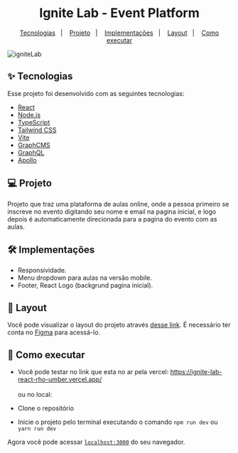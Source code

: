 <h1 align="center"> Ignite Lab - Event Platform </h1>

<p align="center">
  <a href="#-tecnologias">Tecnologias</a>&nbsp;&nbsp;&nbsp;|&nbsp;&nbsp;&nbsp;
  <a href="#-projeto">Projeto</a>&nbsp;&nbsp;&nbsp;|&nbsp;&nbsp;&nbsp;
   <a href="#%EF%B8%8F-implementações">Implementações</a>&nbsp;&nbsp;&nbsp;|&nbsp;&nbsp;&nbsp;
  <a href="#-layout">Layout</a>&nbsp;&nbsp;&nbsp;|&nbsp;&nbsp;&nbsp;
  <a href="#-como-executar">Como executar</a>
</p>

![igniteLab](https://user-images.githubusercontent.com/72236316/178526627-9d7af79d-a5d8-470f-9574-f34d3ed5258a.png)

## ✨ Tecnologias

Esse projeto foi desenvolvido com as seguintes tecnologias:

- [React](https://reactjs.org)
- [Node.js](https://nodejs.org/en/)
- [TypeScript](https://www.typescriptlang.org/)
- [Tailwind CSS](https://tailwindcss.com/)
- [Vite](https://vitejs.dev/guide/env-and-mode.html#env-files)
- [GraphCMS](https://hygraph.com/)
- [GraphQL](https://graphql.org/)
- [Apollo](https://www.apollographql.com/docs/react/)

## 💻 Projeto

  Projeto que traz uma plataforma de aulas online, onde a pessoa primeiro se inscreve no evento digitando seu nome e email
 na pagina inicial, e logo depois é automaticamente direcionada para a pagina do evento com as aulas.
 
## 🛠️ Implementações
- Responsividade.
- Menu dropdown para aulas na versão mobile.
- Footer, React Logo (backgrund pagina inicial).

## 🔖 Layout

Você pode visualizar o layout do projeto através [desse link](https://www.figma.com/file/nRsYq10xgEBmAYh5Z5vYLl/Plataforma-de-evento---Ignite-Lab-(Community)?node-id=0%3A1). É necessário ter conta no [Figma](http://figma.com/) para acessá-lo.

## 🚀 Como executar
- Você pode testar no link que esta no ar pela vercel:
https://ignite-lab-react-rho-umber.vercel.app/  <br><br> ou no local:

- Clone o repositório
- Inicie o projeto pelo terminal executando o comando `npm run dev` ou `yarn run dev`

Agora você pode acessar [`localhost:3000`](http://localhost:3000) do seu navegador.
